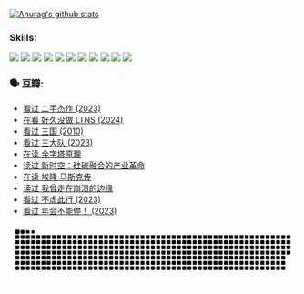 
[![Anurag's github stats](https://github-readme-stats.vercel.app/api?username=w940853815)](https://github.com/anuraghazra/github-readme-stats)

### Skills:

<code><img height="32" src="https://cdn.jsdelivr.net/npm/simple-icons@v5/icons/python.svg"></code>
<code><img height="32" src="https://cdn.jsdelivr.net/npm/simple-icons@v5/icons/javascript.svg"></code>
<code><img height="32" src="https://cdn.jsdelivr.net/npm/simple-icons@v5/icons/django.svg"></code>
<code><img height="32" src="https://cdn.jsdelivr.net/npm/simple-icons@v5/icons/flask.svg"></code>
<code><img height="32" src="https://cdn.jsdelivr.net/npm/simple-icons@v5/icons/vuetify.svg"></code>
<code><img height="32" src="https://cdn.jsdelivr.net/npm/simple-icons@v5/icons/git.svg"></code>
<code><img height="32" src="https://cdn.jsdelivr.net/npm/simple-icons@v5/icons/docker.svg"></code>
<code><img height="32" src="https://cdn.jsdelivr.net/npm/simple-icons@v5/icons/postgresql.svg"></code>
<code><img height="32" src="https://cdn.jsdelivr.net/npm/simple-icons@v5/icons/elasticsearch.svg"></code>
<code><img height="32" src="https://cdn.jsdelivr.net/npm/simple-icons@v5/icons/macos.svg"></code>
<code><img height="32" src="https://cdn.jsdelivr.net/npm/simple-icons@v5/icons/linux.svg"></code>

### 🗣 豆瓣:

<!-- DOUBAN-ACTIVITIES:START -->
- [看过 二手杰作‎ (2023)](https://www.douban.com/people/136069238/status/4522502716/?_i=08186487)
- [在看 好久没做 LTNS‎ (2024)](https://www.douban.com/people/136069238/status/4521969883/?_i=08186487)
- [看过 三国‎ (2010)](https://www.douban.com/people/136069238/status/4521634661/?_i=08186487)
- [看过 三大队‎ (2023)](https://www.douban.com/people/136069238/status/4510323325/?_i=08186487)
- [在读 金字塔原理](https://www.douban.com/people/136069238/status/4507497587/?_i=08186487)
- [读过 新时空：硅碳融合的产业革命](https://www.douban.com/people/136069238/status/4506659177/?_i=08186487)
- [在读 埃隆·马斯克传](https://www.douban.com/people/136069238/status/4500417190/?_i=08186487)
- [读过 我曾走在崩溃的边缘](https://www.douban.com/people/136069238/status/4500416754/?_i=08186487)
- [看过 不虚此行‎ (2023)](https://www.douban.com/people/136069238/status/4499973052/?_i=08186487)
- [看过 年会不能停！‎ (2023)](https://www.douban.com/people/136069238/status/4498582002/?_i=08186487)
<!-- DOUBAN-ACTIVITIES:END -->


![Snake animation](https://raw.githubusercontent.com/w940853815/w940853815/output/github-contribution-grid-snake.svg)

<!--
**w940853815/w940853815** is a ✨ _special_ ✨ repository because its `README.md` (this file) appears on your GitHub profile.

Here are some ideas to get you started:

- 🔭 I’m currently working on ...
- 🌱 I’m currently learning ...
- 👯 I’m looking to collaborate on ...
- 🤔 I’m looking for help with ...
- 💬 Ask me about ...
- 📫 How to reach me: ...
- 😄 Pronouns: ...
- ⚡ Fun fact: ...
-->
